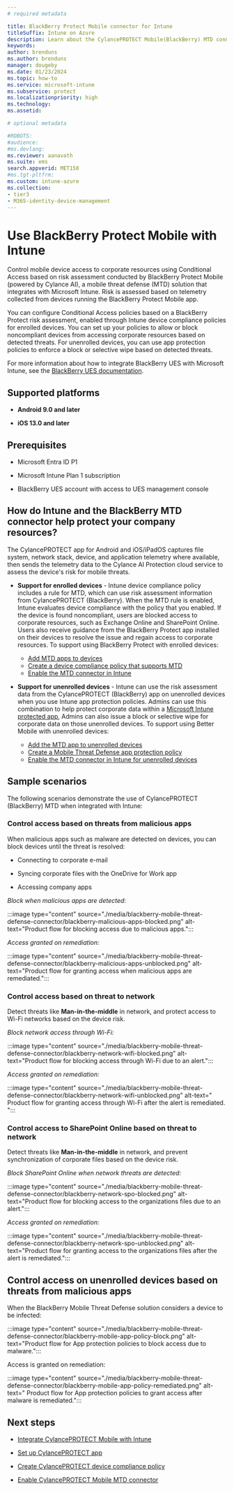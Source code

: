 ```yaml
---
# required metadata

title: BlackBerry Protect Mobile connector for Intune
titleSuffix: Intune on Azure
description: Learn about the CylancePROTECT Mobile(BlackBerry) MTD connector, which enables you to control mobile device access to your corporate resources.
keywords:
author: brenduns
ms.author: brenduns
manager: dougeby
ms.date: 01/23/2024
ms.topic: how-to
ms.service: microsoft-intune
ms.subservice: protect
ms.localizationpriority: high
ms.technology:
ms.assetid:  

# optional metadata

#ROBOTS:
#audience:
#ms.devlang:
ms.reviewer: aanavath
ms.suite: ems
search.appverid: MET150
#ms.tgt-pltfrm:
ms.custom: intune-azure
ms.collection:
- tier3
- M365-identity-device-management
---
```


# Use BlackBerry Protect Mobile with Intune

Control mobile device access to corporate resources using Conditional Access based on risk assessment conducted by BlackBerry Protect Mobile (powered by Cylance AI), a mobile threat defense (MTD) solution that integrates with Microsoft Intune. Risk is assessed based on telemetry collected from devices running the BlackBerry Protect Mobile app.

You can configure Conditional Access policies based on a BlackBerry Protect risk assessment, enabled through Intune device compliance policies for enrolled devices. You can set up your policies to allow or block noncompliant devices from accessing corporate resources based on detected threats. For unenrolled devices, you can use app protection policies to enforce a block or selective wipe based on detected threats.

For more information about how to integrate BlackBerry UES with Microsoft Intune, see the [BlackBerry UES documentation](https://docs.blackberry.com/en/unified-endpoint-security/blackberry-ues).

## Supported platforms

- **Android 9.0 and later**

- **iOS 13.0 and later**

## Prerequisites

- Microsoft Entra ID P1

- Microsoft Intune Plan 1 subscription

- BlackBerry UES account with access to UES management console

## How do Intune and the BlackBerry MTD connector help protect your company resources?

The CylancePROTECT app for Android and iOS/iPadOS captures file system, network stack, device, and application telemetry where available, then sends the telemetry data to the Cylance AI Protection cloud service to assess the device's risk for mobile threats.

- **Support for enrolled devices** - Intune device compliance policy includes a rule for MTD, which can use risk assessment information from CylancePROTECT (BlackBerry). When the MTD rule is enabled, Intune evaluates device compliance with the policy that you enabled. If the device is found noncompliant, users are blocked access to corporate resources, such as Exchange Online and SharePoint Online. Users also receive guidance from the BlackBerry Protect app installed on their devices to resolve the issue and regain access to corporate resources. To support using BlackBerry Protect with enrolled devices:
  - [Add MTD apps to devices](../protect/mtd-apps-ios-app-configuration-policy-add-assign.md)
  - [Create a device compliance policy that supports MTD](../protect/mtd-device-compliance-policy-create.md)
  - [Enable the MTD connector in Intune](../protect/mtd-connector-enable.md)

- **Support for unenrolled devices** - Intune can use the risk assessment data from the CylancePROTECT (BlackBerry) app on unenrolled devices when you use Intune app protection policies. Admins can use this combination to help protect corporate data within a [Microsoft Intune protected app](../apps/apps-supported-intune-apps.md), Admins can also issue a block or selective wipe for corporate data on those unenrolled devices. To support using Better Mobile with unenrolled devices:
  - [Add the MTD app to unenrolled devices](../protect/mtd-add-apps-unenrolled-devices.md)
  - [Create a Mobile Threat Defense app protection policy](../protect/mtd-app-protection-policy.md)
  - [Enable the MTD connector in Intune for unenrolled devices](../protect/mtd-enable-unenrolled-devices.md)

## Sample scenarios

The following scenarios demonstrate the use of CylancePROTECT (BlackBerry) MTD when integrated with Intune:

### Control access based on threats from malicious apps

When malicious apps such as malware are detected on devices, you can block devices until the threat is resolved:

- Connecting to corporate e-mail

- Syncing corporate files with the OneDrive for Work app

- Accessing company apps

*Block when malicious apps are detected:*

:::image type="content" source="./media/blackberry-mobile-threat-defense-connector/blackberry-malicious-apps-blocked.png" alt-text="Product flow for blocking access due to malicious apps.":::

*Access granted on remediation:*

:::image type="content" source="./media/blackberry-mobile-threat-defense-connector/blackberry-malicious-apps-unblocked.png" alt-text="Product flow for granting access when malicious apps are remediated.":::

### Control access based on threat to network

Detect threats like **Man-in-the-middle** in network, and protect access to Wi-Fi networks based on the device risk.

*Block network access through Wi-Fi:*

:::image type="content" source="./media/blackberry-mobile-threat-defense-connector/blackberry-network-wifi-blocked.png" alt-text="Product flow for blocking access through Wi-Fi due to an alert.":::

*Access granted on remediation:*

:::image type="content" source="./media/blackberry-mobile-threat-defense-connector/blackberry-network-wifi-unblocked.png" alt-text=" Product flow for granting access through Wi-Fi after the alert is remediated. ":::

### Control access to SharePoint Online based on threat to network

Detect threats like **Man-in-the-middle** in network, and prevent synchronization of corporate files based on the device risk.

*Block SharePoint Online when network threats are detected:*

:::image type="content" source="./media/blackberry-mobile-threat-defense-connector/blackberry-network-spo-blocked.png" alt-text="Product flow for blocking access to the organizations files due to an alert.":::

*Access granted on remediation:*

:::image type="content" source="./media/blackberry-mobile-threat-defense-connector/blackberry-network-spo-unblocked.png" alt-text="Product flow for granting access to the organizations files after the alert is remediated.":::

## Control  access on unenrolled devices based on threats from malicious apps

When the BlackBerry Mobile Threat Defense solution considers a device to be infected:

:::image type="content" source="./media/blackberry-mobile-threat-defense-connector/blackberry-mobile-app-policy-block.png" alt-text="Product flow for App protection policies to block access due to malware.":::

Access is granted on remediation:

:::image type="content" source="./media/blackberry-mobile-threat-defense-connector/blackberry-mobile-app-policy-remediated.png" alt-text=" Product flow for App protection policies to grant access after malware is remediated.":::

## Next steps

- [Integrate CylancePROTECT Mobile with Intune](blackberry-mtd-connector-integration.md)

- [Set up CylancePROTECT app](mtd-apps-ios-app-configuration-policy-add-assign.md)

- [Create CylancePROTECT device compliance policy](mtd-device-compliance-policy-create.md)

- [Enable CylancePROTECT Mobile MTD connector](mtd-connector-enable.md)  
